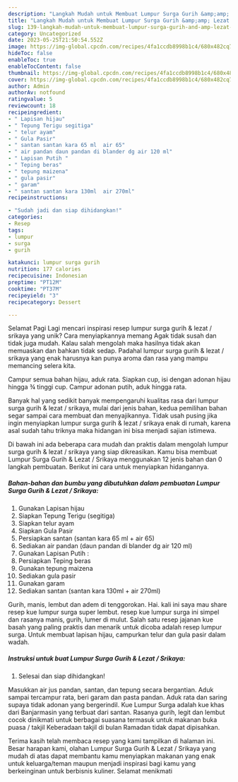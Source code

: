 ```yaml
---
description: "Langkah Mudah untuk Membuat Lumpur Surga Gurih &amp;amp; Lezat / Srikaya yang Enak, Sempurna"
title: "Langkah Mudah untuk Membuat Lumpur Surga Gurih &amp;amp; Lezat / Srikaya yang Enak, Sempurna"
slug: 139-langkah-mudah-untuk-membuat-lumpur-surga-gurih-and-amp-lezat-srikaya-yang-enak-sempurna
category: Uncategorized
date: 2023-05-25T21:50:54.552Z
image: https://img-global.cpcdn.com/recipes/4fa1ccdb8998b1c4/680x482cq70/lumpur-surga-gurih-lezat-srikaya-foto-resep-utama.jpg
hideToc: false
enableToc: true
enableTocContent: false
thumbnail: https://img-global.cpcdn.com/recipes/4fa1ccdb8998b1c4/680x482cq70/lumpur-surga-gurih-lezat-srikaya-foto-resep-utama.jpg
cover: https://img-global.cpcdn.com/recipes/4fa1ccdb8998b1c4/680x482cq70/lumpur-surga-gurih-lezat-srikaya-foto-resep-utama.jpg
author: Admin
authorAv: notfound
ratingvalue: 5
reviewcount: 18
recipeingredient:
- " Lapisan hijau"
- " Tepung Terigu segitiga"
- " telur ayam"
- " Gula Pasir"
- " santan santan kara 65 ml  air 65"
- " air pandan daun pandan di blander dg air 120 ml"
- " Lapisan Putih "
- " Teping beras"
- " tepung maizena"
- " gula pasir"
- " garam"
- " santan santan kara 130ml  air 270ml"
recipeinstructions:

- "Sudah jadi dan siap dihidangkan!"
categories:
- Resep
tags:
- lumpur
- surga
- gurih

katakunci: lumpur surga gurih 
nutrition: 177 calories
recipecuisine: Indonesian
preptime: "PT12M"
cooktime: "PT37M"
recipeyield: "3"
recipecategory: Dessert

---
```



Selamat Pagi Lagi mencari inspirasi resep lumpur surga gurih &amp; lezat / srikaya yang unik? Cara menyiapkannya memang Agak tidak susah dan tidak juga mudah. Kalau salah mengolah maka hasilnya tidak akan memuaskan dan bahkan tidak sedap. Padahal lumpur surga gurih &amp; lezat / srikaya yang enak harusnya kan punya aroma dan rasa yang mampu memancing selera kita.


Campur semua bahan hijau, aduk rata. Siapkan cup, isi dengan adonan hijau hingga ¾ tinggi cup. Campur adonan putih, aduk hingga rata.

Banyak hal yang sedikit banyak mempengaruhi kualitas rasa dari lumpur surga gurih &amp; lezat / srikaya, mulai dari jenis bahan, kedua pemilihan bahan segar sampai cara membuat dan menyajikannya. Tidak usah pusing jika ingin menyiapkan lumpur surga gurih &amp; lezat / srikaya enak di rumah, karena asal sudah tahu triknya maka hidangan ini bisa menjadi sajian istimewa.


Di bawah ini ada beberapa cara mudah dan praktis dalam mengolah lumpur surga gurih &amp; lezat / srikaya yang siap dikreasikan. Kamu bisa membuat Lumpur Surga Gurih &amp; Lezat / Srikaya menggunakan 12 jenis bahan dan 0 langkah pembuatan. Berikut ini cara untuk menyiapkan hidangannya.

<!--inarticleads1-->

##### Bahan-bahan dan bumbu yang dibutuhkan dalam pembuatan Lumpur Surga Gurih &amp; Lezat / Srikaya:

1. Gunakan  Lapisan hijau
1. Siapkan  Tepung Terigu (segitiga)
1. Siapkan  telur ayam
1. Siapkan  Gula Pasir
1. Persiapkan  santan (santan kara 65 ml + air 65)
1. Sediakan  air pandan (daun pandan di blander dg air 120 ml)
1. Gunakan  Lapisan Putih :
1. Persiapkan  Teping beras
1. Gunakan  tepung maizena
1. Sediakan  gula pasir
1. Gunakan  garam
1. Sediakan  santan (santan kara 130ml + air 270ml)


Gurih, manis, lembut dan adem di tenggorokan. Hai. kali ini saya mau share resep kue lumpur surga super lembut. resep kue lumpur surga ini simpel dan rasanya manis, gurih, lumer di mulut. Salah satu resep jajanan kue basah yang paling praktis dan menarik untuk dicoba adalah resep lumpur surga. Untuk membuat lapisan hijau, campurkan telur dan gula pasir dalam wadah. 

<!--inarticleads2-->

##### Instruksi untuk buat Lumpur Surga Gurih &amp; Lezat / Srikaya:


1. Selesai dan siap dihidangkan!

Masukkan air jus pandan, santan, dan tepung secara bergantian. Aduk sampai tercampur rata, beri garam dan pasta pandan. Aduk rata dan saring supaya tidak adonan yang bergerindil. Kue Lumpur Surga adalah kue khas dari Banjarmasin yang terbuat dari santan. Rasanya gurih, legit dan lembut cocok dinikmati untuk berbagai suasana termasuk untuk makanan buka puasa / takjil Keberadaan takjil di bulan Ramadan tidak dapat dipisahkan. 

Terima kasih telah membaca resep yang kami tampilkan di halaman ini. Besar harapan kami, olahan Lumpur Surga Gurih &amp; Lezat / Srikaya yang mudah di atas dapat membantu kamu menyiapkan makanan yang enak untuk keluarga/teman maupun menjadi inspirasi bagi kamu yang berkeinginan untuk berbisnis kuliner. Selamat menikmati
